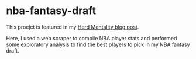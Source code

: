 # nba-fantasy-draft

This proejct is featured in my [Herd Mentality blog post](ttps://www.herdmentality.xyz/blog/nba-fantasy-draft). 

Here, I used a web scraper to compile NBA player stats and performed some exploratory analysis to find the best players to pick in my NBA fantasy draft.  
